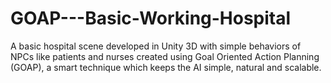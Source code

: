 # GOAP---Basic-Working-Hospital
A basic hospital scene developed in Unity 3D with simple behaviors of NPCs like patients and nurses created using Goal Oriented Action Planning (GOAP), a smart technique which keeps the AI simple, natural and scalable. 

